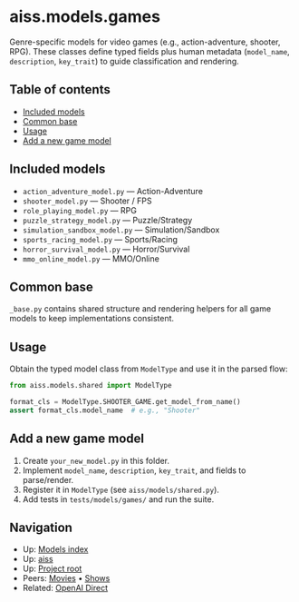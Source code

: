 # aiss.models.games

Genre-specific models for video games (e.g., action-adventure, shooter, RPG). These classes define typed fields plus human metadata (`model_name`, `description`, `key_trait`) to guide classification and rendering.

## Table of contents

- [Included models](#included-models)
- [Common base](#common-base)
- [Usage](#usage)
- [Add a new game model](#add-a-new-game-model)

## Included models

- `action_adventure_model.py` — Action-Adventure
- `shooter_model.py` — Shooter / FPS
- `role_playing_model.py` — RPG
- `puzzle_strategy_model.py` — Puzzle/Strategy
- `simulation_sandbox_model.py` — Simulation/Sandbox
- `sports_racing_model.py` — Sports/Racing
- `horror_survival_model.py` — Horror/Survival
- `mmo_online_model.py` — MMO/Online

## Common base

`_base.py` contains shared structure and rendering helpers for all game models to keep implementations consistent.

## Usage

Obtain the typed model class from `ModelType` and use it in the parsed flow:

```python
from aiss.models.shared import ModelType

format_cls = ModelType.SHOOTER_GAME.get_model_from_name()
assert format_cls.model_name  # e.g., "Shooter"
```

## Add a new game model

1) Create `your_new_model.py` in this folder.
2) Implement `model_name`, `description`, `key_trait`, and fields to parse/render.
3) Register it in `ModelType` (see `aiss/models/shared.py`).
4) Add tests in `tests/models/games/` and run the suite.

## Navigation

- Up: [Models index](../README.md)
- Up: [aiss](../../README.md)
- Up: [Project root](../../../README.md)
- Peers: [Movies](../movies/README.md) • [Shows](../shows/README.md)
- Related: [OpenAI Direct](../../openai_direct/README.md)
